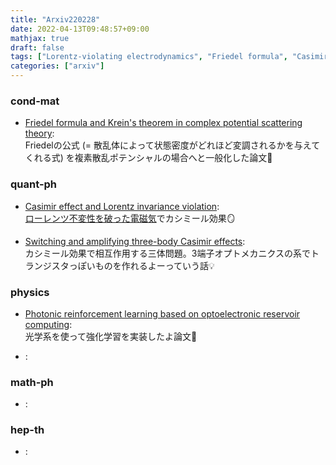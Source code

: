 ```yaml
---
title: "Arxiv220228"
date: 2022-04-13T09:48:57+09:00
mathjax: true
draft: false
tags: ["Lorentz-violating electrodynamics", "Friedel formula", "Casimir effect", "three-body problem", "reinforcement learning"]
categories: ["arxiv"]
---
```

### cond-mat
- [Friedel formula and Krein's theorem in complex potential scattering theory](https://arxiv.org/abs/2202.12465):  
Friedelの公式 (= 散乱体によって状態密度がどれほど変調されるかを与えてくれる式) を複素散乱ポテンシャルの場合へと一般化した論文🛁

### quant-ph
- [Casimir effect and Lorentz invariance violation](https://arxiv.org/abs/2203.01812):  
[ローレンツ不変性を破った電磁気](https://en.m.wikipedia.org/wiki/Lorentz-violating_electrodynamics)でカシミール効果🪞

- [Switching and amplifying three-body Casimir effects](https://arxiv.org/abs/2202.12484):  
カシミール効果で相互作用する三体問題。3端子オプトメカニクスの系でトランジスタっぽいものを作れるよーっていう話💡

### physics
- [Photonic reinforcement learning based on optoelectronic reservoir computing](https://arxiv.org/abs/2202.12896):  
光学系を使って強化学習を実装したよ論文🧠

- []():  


### math-ph
- []():  


### hep-th
- []():  
